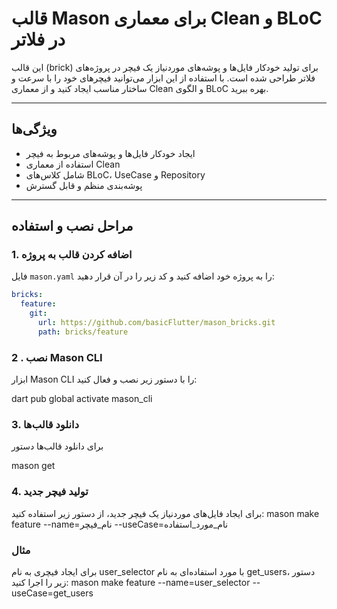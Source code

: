# قالب Mason برای معماری Clean و BLoC در فلاتر

این قالب (brick) برای تولید خودکار فایل‌ها و پوشه‌های موردنیاز یک فیچر در پروژه‌های فلاتر طراحی شده است. با استفاده از این ابزار می‌توانید فیچرهای خود را با سرعت و ساختار مناسب ایجاد کنید و از معماری Clean و الگوی BLoC بهره ببرید.

---

## ویژگی‌ها
- ایجاد خودکار فایل‌ها و پوشه‌های مربوط به فیچر
- استفاده از معماری Clean
- شامل کلاس‌های BLoC، UseCase و Repository
- پوشه‌بندی منظم و قابل گسترش

---

## مراحل نصب و استفاده

### 1. اضافه کردن قالب به پروژه
فایل `mason.yaml` را به پروژه خود اضافه کنید و کد زیر را در آن قرار دهید:
```yaml
bricks:
  feature:
    git:
      url: https://github.com/basicFlutter/mason_bricks.git
      path: bricks/feature
```
### 2 . نصب Mason CLI
ابزار Mason CLI را با دستور زیر نصب و فعال کنید:

dart pub global activate mason_cli
### 3. دانلود قالب‌ها
برای دانلود قالب‌ها دستور

mason get

### 4. تولید فیچر جدید
برای ایجاد فایل‌های موردنیاز یک فیچر جدید، از دستور زیر استفاده کنید:
mason make feature --name=نام_فیچر --useCase=نام_مورد_استفاده

### مثال
برای ایجاد فیچری به نام user_selector با مورد استفاده‌ای به نام get_users، دستور زیر را اجرا کنید:
mason make feature --name=user_selector --useCase=get_users






